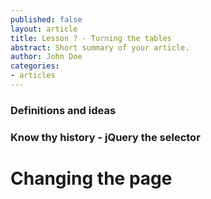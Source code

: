 ```yaml
---
published: false
layout: article
title: Lesson ? - Turning the tables
abstract: Short summary of your article.
author: John Doe
categories:
- articles
---
```


### Definitions and ideas

### Know thy history - jQuery the selector

# Changing the page
